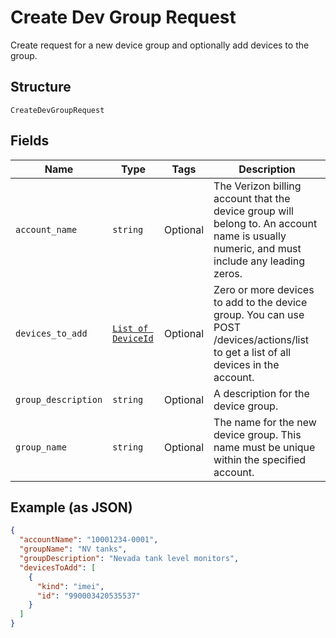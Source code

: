 
# Create Dev Group Request

Create request for a new device group and optionally add devices to the group.

## Structure

`CreateDevGroupRequest`

## Fields

| Name | Type | Tags | Description |
|  --- | --- | --- | --- |
| `account_name` | `string` | Optional | The Verizon billing account that the device group will belong to. An account name is usually numeric, and must include any leading zeros. |
| `devices_to_add` | [`List of DeviceId`](../../doc/models/device-id.md) | Optional | Zero or more devices to add to the device group. You can use POST /devices/actions/list to get a list of all devices in the account. |
| `group_description` | `string` | Optional | A description for the device group. |
| `group_name` | `string` | Optional | The name for the new device group. This name must be unique within the specified account. |

## Example (as JSON)

```json
{
  "accountName": "10001234-0001",
  "groupName": "NV tanks",
  "groupDescription": "Nevada tank level monitors",
  "devicesToAdd": [
    {
      "kind": "imei",
      "id": "990003420535537"
    }
  ]
}
```

